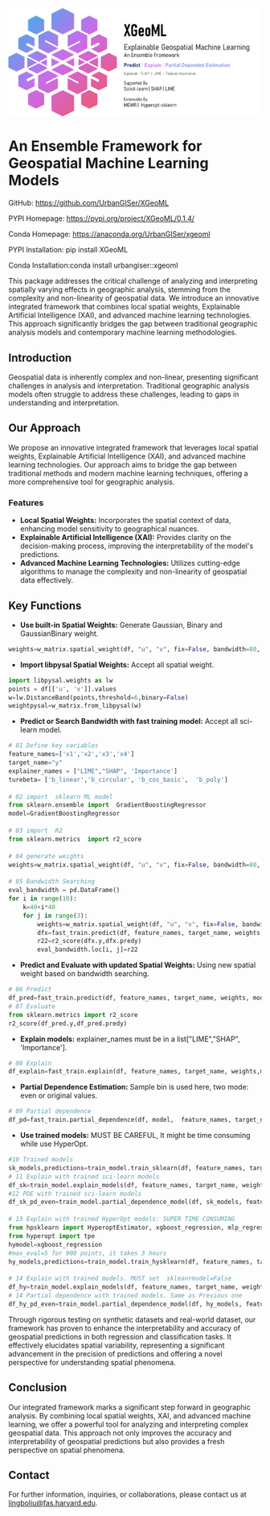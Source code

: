 ![XGeoML](https://github.com/UrbanGISer/XGeoML/blob/main/xgeoml_text_logo.png)

# An Ensemble Framework for Geospatial Machine Learning Models

 
GitHub: https://github.com/UrbanGISer/XGeoML

PYPI Homepage: https://pypi.org/project/XGeoML/0.1.4/

Conda  Homepage: https://anaconda.org/UrbanGISer/xgeoml

PYPI Installation: pip install XGeoML

Conda Installation:conda install urbangiser::xgeoml

This package addresses the critical challenge of analyzing and interpreting spatially varying effects in geographic analysis, stemming from the complexity and non-linearity of geospatial data. We introduce an innovative integrated framework that combines local spatial weights, Explainable Artificial Intelligence (XAI), and advanced machine learning technologies. This approach significantly bridges the gap between traditional geographic analysis models and contemporary machine learning methodologies.

## Introduction

Geospatial data is inherently complex and non-linear, presenting significant challenges in analysis and interpretation. Traditional geographic analysis models often struggle to address these challenges, leading to gaps in understanding and interpretation.

## Our Approach

We propose an innovative integrated framework that leverages local spatial weights, Explainable Artificial Intelligence (XAI), and advanced machine learning technologies. Our approach aims to bridge the gap between traditional methods and modern machine learning techniques, offering a more comprehensive tool for geographic analysis.

### Features

- **Local Spatial Weights:** Incorporates the spatial context of data, enhancing model sensitivity to geographical nuances.
- **Explainable Artificial Intelligence (XAI):** Provides clarity on the decision-making process, improving the interpretability of the model's predictions.
- **Advanced Machine Learning Technologies:** Utilizes cutting-edge algorithms to manage the complexity and non-linearity of geospatial data effectively.

## Key Functions
- **Use built-in Spatial Weights:** Generate Gaussian, Binary and GaussianBinary weight.
```python
weights=w_matrix.spatial_weight(df, "u", "v", fix=False, bandwidth=80, kernel_type='Binary')
```
- **Import libpysal Spatial Weights:** Accept all spatial weight.
```python
import libpysal.weights as lw
points = df[['u', 'v']].values
w=lw.DistanceBand(points,threshold=6,binary=False)
weightpysal=w_matrix.from_libpysal(w)
```
- **Predict or Search Bandwidth with fast training model:** Accept all sci-learn model.
```python
# 01 Define key variables
feature_names=['x1','x2','x3','x4']
target_name="y"
explainer_names = ["LIME","SHAP", 'Importance']
turebeta= ['b_linear','b_circular', 'b_cos_basic',  'b_poly']

# 02 import  sklearn ML model
from sklearn.ensemble import  GradientBoostingRegressor
model=GradientBoostingRegressor

# 03 import  R2
from sklearn.metrics  import r2_score

# 04 generate weights
weights=w_matrix.spatial_weight(df, "u", "v", fix=False, bandwidth=80, kernel_type='Binary')

# 05 Bandwidth Searching
eval_bandwidth = pd.DataFrame()
for i in range(10):
    k=40+i*40
    for j in range(3):
        weights=w_matrix.spatial_weight(df, "u", "v", fix=False, bandwidth=k, kernel_type='Binary')
        dfx=fast_train.predict(df, feature_names, target_name, weights, model)
        r22=r2_score(dfx.y,dfx.predy)
        eval_bandwidth.loc[i, j]=r22
```

- **Predict and Evaluate with updated Spatial Weights:** Using new spatial weight based on bandwidth searching.
```python
# 06 Predict
df_pred=fast_train.predict(df, feature_names, target_name, weights, model)
# 07 Evaluate
from sklearn.metrics import r2_score
r2_score(df_pred.y,df_pred.predy)
```

- **Explain models:** explainer_names must be in a list["LIME","SHAP", 'Importance'].
```python
# 08 Explain
df_explain=fast_train.explain(df, feature_names, target_name, weights,model, explainer_names)
```
- **Partial Dependence Estimation:** Sample bin is used here, two mode: even or original values.
```python
# 09 Partial dependence
df_pd=fast_train.partial_dependence(df, model,  feature_names, target_name, weights,num_samples=50,even=False)
```

- **Use trained models:** MUST BE CAREFUL, It might be time consuming while use HyperOpt.
```python
#10 Trained models
sk_models,predictions=train_model.train_sklearn(df, feature_names, target_name, weights, model)
# 11 Explain with trained sci-learn models
df_sk=train_model.explain_models(df, feature_names, target_name, weights, sk_models, explainer_names)
#12 PDE with trained sci-learn models
df_sk_pd_even=train_model.partial_dependence_model(df, sk_models, feature_names, target_name, weights,num_samples=50)

# 13 Explain with trained HyperOpt models: SUPER TIME CONSUMING
from hpsklearn import HyperoptEstimator, xgboost_regression, mlp_regressor
from hyperopt import tpe
hymodel=xgboost_regression
#max_eval=5 for 900 points, it takes 3 hours
hy_models,predictions=train_model.train_hysklearn(df, feature_names, target_name, weights, hymodel,max_evals=1, trial_timeout=60)

# 14 Explain with trained models. MUST set  skleanrmodel=False
df_hy=train_model.explain_models(df, feature_names, target_name, weights, hy_models, explainer_names,skleanrmodel=False)
# 14 Partial dependence with trained models. Same as Previous one
df_hy_pd_even=train_model.partial_dependence_model(df, hy_models, feature_names, target_name, weights,num_samples=50)
```

Through rigorous testing on synthetic datasets and real-world dataset, our framework has proven to enhance the interpretability and accuracy of geospatial predictions in both regression and classification tasks. It effectively elucidates spatial variability, representing a significant advancement in the precision of predictions and offering a novel perspective for understanding spatial phenomena.

## Conclusion

Our integrated framework marks a significant step forward in geographic analysis. By combining local spatial weights, XAI, and advanced machine learning, we offer a powerful tool for analyzing and interpreting complex geospatial data. This approach not only improves the accuracy and interpretability of geospatial predictions but also provides a fresh perspective on spatial phenomena.

## Contact

For further information, inquiries, or collaborations, please contact us at [lingboliu@fas.harvard.edu](mailto:lingboliu@fas.harvard.edu).


